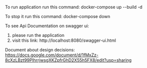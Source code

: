 To run application
run this command: docker-compose up --build -d

To stop it
run this command: docker-compose down

To see Api Documentation on swagger ui:
1) please run the application
2) visit this link: http://localhost:8080/swagger-ui.html

Document about design decisions: https://docs.google.com/document/d/1fMxZz-8cXzLBzt99PlhrrjwsgXKZpfrGhD2X55h5FX8/edit?usp=sharing
